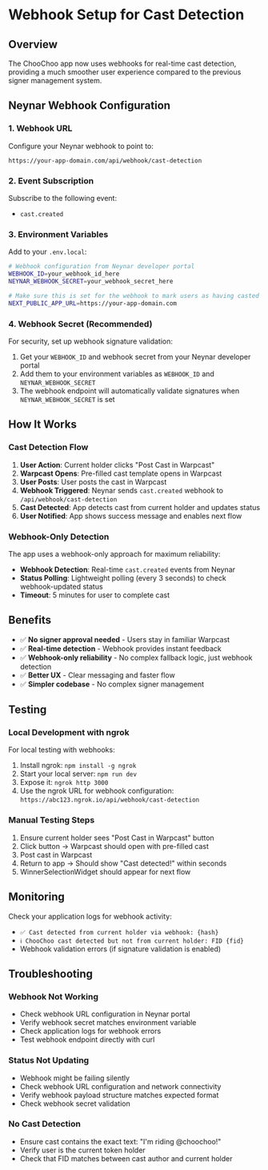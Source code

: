 # Webhook Setup for Cast Detection

## Overview

The ChooChoo app now uses webhooks for real-time cast detection, providing a much smoother user experience compared to the previous signer management system.

## Neynar Webhook Configuration

### 1. Webhook URL

Configure your Neynar webhook to point to:

```
https://your-app-domain.com/api/webhook/cast-detection
```

### 2. Event Subscription

Subscribe to the following event:

- `cast.created`

### 3. Environment Variables

Add to your `.env.local`:

```bash
# Webhook configuration from Neynar developer portal
WEBHOOK_ID=your_webhook_id_here
NEYNAR_WEBHOOK_SECRET=your_webhook_secret_here

# Make sure this is set for the webhook to mark users as having casted
NEXT_PUBLIC_APP_URL=https://your-app-domain.com
```

### 4. Webhook Secret (Recommended)

For security, set up webhook signature validation:

1. Get your `WEBHOOK_ID` and webhook secret from your Neynar developer portal
2. Add them to your environment variables as `WEBHOOK_ID` and `NEYNAR_WEBHOOK_SECRET`
3. The webhook endpoint will automatically validate signatures when `NEYNAR_WEBHOOK_SECRET` is set

## How It Works

### Cast Detection Flow

1. **User Action**: Current holder clicks "Post Cast in Warpcast"
2. **Warpcast Opens**: Pre-filled cast template opens in Warpcast
3. **User Posts**: User posts the cast in Warpcast
4. **Webhook Triggered**: Neynar sends `cast.created` webhook to `/api/webhook/cast-detection`
5. **Cast Detected**: App detects cast from current holder and updates status
6. **User Notified**: App shows success message and enables next flow

### Webhook-Only Detection

The app uses a webhook-only approach for maximum reliability:

- **Webhook Detection**: Real-time `cast.created` events from Neynar
- **Status Polling**: Lightweight polling (every 3 seconds) to check webhook-updated status
- **Timeout**: 5 minutes for user to complete cast

## Benefits

- ✅ **No signer approval needed** - Users stay in familiar Warpcast
- ✅ **Real-time detection** - Webhook provides instant feedback
- ✅ **Webhook-only reliability** - No complex fallback logic, just webhook detection
- ✅ **Better UX** - Clear messaging and faster flow
- ✅ **Simpler codebase** - No complex signer management

## Testing

### Local Development with ngrok

For local testing with webhooks:

1. Install ngrok: `npm install -g ngrok`
2. Start your local server: `npm run dev`
3. Expose it: `ngrok http 3000`
4. Use the ngrok URL for webhook configuration: `https://abc123.ngrok.io/api/webhook/cast-detection`

### Manual Testing Steps

1. Ensure current holder sees "Post Cast in Warpcast" button
2. Click button → Warpcast should open with pre-filled cast
3. Post cast in Warpcast
4. Return to app → Should show "Cast detected!" within seconds
5. WinnerSelectionWidget should appear for next flow

## Monitoring

Check your application logs for webhook activity:

- `✅ Cast detected from current holder via webhook: {hash}`
- `ℹ️ ChooChoo cast detected but not from current holder: FID {fid}`
- Webhook validation errors (if signature validation is enabled)

## Troubleshooting

### Webhook Not Working

- Check webhook URL configuration in Neynar portal
- Verify webhook secret matches environment variable
- Check application logs for webhook errors
- Test webhook endpoint directly with curl

### Status Not Updating

- Webhook might be failing silently
- Check webhook URL configuration and network connectivity
- Verify webhook payload structure matches expected format
- Check webhook secret validation

### No Cast Detection

- Ensure cast contains the exact text: "I'm riding @choochoo!"
- Verify user is the current token holder
- Check that FID matches between cast author and current holder
